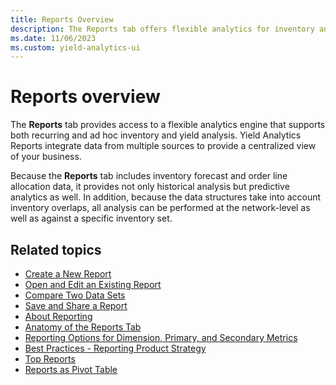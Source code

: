 ```yaml
---
title: Reports Overview
description: The Reports tab offers flexible analytics for inventory and yield analysis, integrating data from multiple sources for a centralized view.
ms.date: 11/06/2023
ms.custom: yield-analytics-ui
---
```


# Reports overview

The **Reports** tab provides access to a flexible analytics engine that supports both recurring and ad hoc inventory and yield analysis. Yield Analytics Reports integrate data from multiple sources to provide a centralized view of your business.

Because the **Reports** tab includes inventory forecast and order line allocation data, it provides not only historical analysis but predictive analytics as well. In addition, because the data structures take into account inventory overlaps, all analysis can be performed at the network-level as well as against a specific inventory set.

## Related topics

- [Create a New Report](./create-a-new-report.md)
- [Open and Edit an Existing Report](./open-and-edit-an-existing-report.md)
- [Compare Two Data Sets](./compare-two-data-sets.md)
- [Save and Share a Report](./save-and-share-a-report.md)
- [About Reporting](./about-reporting.md)
- [Anatomy of the Reports Tab](./anatomy-of-the-reports-tab.md)
- [Reporting Options for Dimension, Primary, and Secondary Metrics](./reporting-options-for-dimension-primary-and-secondary-metrics.md)
- [Best Practices - Reporting Product Strategy](./best-practices-reporting-product-strategy.md)
- [Top Reports](./top-reports.md)
- [Reports as Pivot Table](./reports-as-pivot-table.md)

